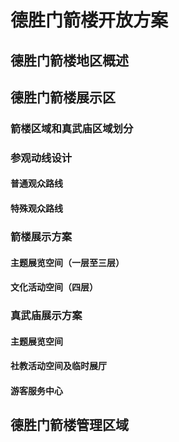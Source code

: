 # 德胜门箭楼开放方案

## 德胜门箭楼地区概述

## 德胜门箭楼展示区

### 箭楼区域和真武庙区域划分

### 参观动线设计

#### 普通观众路线

#### 特殊观众路线

### 箭楼展示方案

#### 主题展览空间（一层至三层）

#### 文化活动空间（四层）

### 真武庙展示方案

#### 主题展览空间

#### 社教活动空间及临时展厅

#### 游客服务中心

## 德胜门箭楼管理区域
